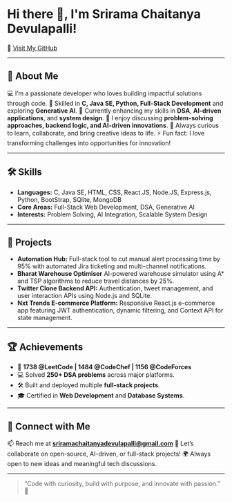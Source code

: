 # Hi there 👋, I'm Srirama Chaitanya Devulapalli!

🔗 [Visit My GitHub](https://github.com/sriramachaitanyadevulapalli)

---

## 👤 About Me

💻 I’m a passionate developer who loves building impactful solutions through code.
🧠 Skilled in **C, Java SE, Python, Full-Stack Development** and exploring **Generative AI**.
🌱 Currently enhancing my skills in **DSA**, **AI-driven applications**, and **system design**.
💬 I enjoy discussing **problem-solving approaches, backend logic, and AI-driven innovations**.
🚀 Always curious to learn, collaborate, and bring creative ideas to life.
⚡ Fun fact: I love transforming challenges into opportunities for innovation!

---

## 🛠️ Skills

* **Languages:** C, Java SE, HTML, CSS, React.JS, Node.JS, Express.js, Python, BootStrap, SQlite, MongoDB
* **Core Areas:** Full-Stack Web Development, DSA, Generative AI
* **Interests:** Problem Solving, AI Integration, Scalable System Design

---

## 🚀 Projects

* **Automation Hub:** Full-stack tool to cut manual alert processing time by 95% with automated Jira ticketing and multi-channel notifications.
* **Bharat Warehouse Optimiser** AI-powered warehouse simulator using A* and TSP algorithms to reduce travel distances by 25%.
* **Twitter Clone Backend API:** Authentication, tweet management, and user interaction APIs using Node.js and SQLite.
* **Nxt Trends E-commerce Platform:** Responsive React.js e-commerce app featuring JWT authentication, dynamic filtering, and Context API for state management.

---

## 🏆 Achievements

* 🎯 **1738 @LeetCode | 1484 @CodeChef | 1156 @CodeForces**
* 💻 Solved **250+ DSA problems** across major platforms.
* 🛠️ Built and deployed multiple **full-stack projects**.
* 🎓 Certified in **Web Development** and **Database Systems**.

---

## 🤝 Connect with Me

📫 Reach me at **[sriramachaitanyadevulapalli@gmail.com](mailto:sriramachaitanyadevulapalli@gmail.com)**
💬 Let’s collaborate on open-source, AI-driven, or full-stack projects!
🌍 Always open to new ideas and meaningful tech discussions.

---

> “Code with curiosity, build with purpose, and innovate with passion.” 🚀
